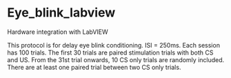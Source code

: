 # Eye_blink_labview
Hardware integration with LabVIEW

This protocol is for delay eye blink conditioning. ISI = 250ms. Each session has 100 trials. The first 30 trials are paired stimulation trials with both CS and US. From the 31st trial onwards, 10 CS only trials are randomly included. There are at least one paired trial between two CS only trials.
